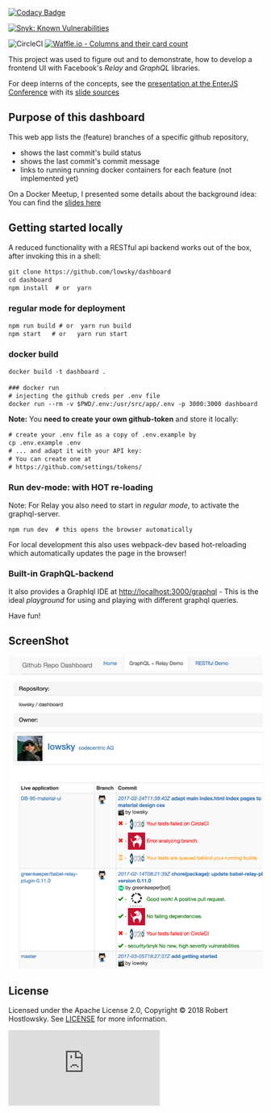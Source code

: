 [![Codacy Badge](https://api.codacy.com/project/badge/Grade/5f6f0a485bfe4afab427fdba4eae3ac2)](https://www.codacy.com/app/skylab/dashboard)

[![Snyk: Known Vulnerabilities](https://snyk.io/test/github/lowsky/dashboard/badge.svg)](https://snyk.io/org/lowsky/project/50ca31b4-9fbf-4a3f-afba-3bb418493afe/)

![CircleCI](https://circleci.com/gh/lowsky/dashboard.svg?style=svg) 
[![Waffle.io - Columns and their card count](https://badge.waffle.io/lowsky/dashboard.svg?columns=all)](https://waffle.io/lowsky/dashboard)

This project was used to figure out and to demonstrate, how to develop a frontend UI with Facebook's _Relay_ and _GraphQL_ libraries.

For deep interns of the concepts, see the [presentation at the EnterJS Conference](https://lowsky.github.io/deck-graphql-relay-talk) with its [slide sources](https://www.github.com/lowsky/deck-graphql-relay-talk)

## Purpose of this dashboard

This web app lists the (feature) branches of a specific github repository,

-   shows the last commit's build status
-   shows the last commit's commit message
-   links to running running docker containers for each feature (not implemented yet)

On a Docker Meetup, I presented some details about the background idea: You can find the [slides here](https://github.com/lowsky/dockerMeetupSlides)

## Getting started locally

A reduced functionality with a RESTful api backend works out of the box,
after invoking this in a shell:

    git clone https://github.com/lowsky/dashboard
    cd dashboard
    npm install  # or  yarn

### regular mode for deployment

    npm run build # or  yarn run build
    npm start   # or   yarn run start
    
### docker build

    docker build -t dashboard .
    
    ### docker run
    # injecting the github creds per .env file
    docker run --rm -v $PWD/.env:/usr/src/app/.env -p 3000:3000 dashboard

**Note:**
You  **need to create your own github-token** and store it locally:

    # create your .env file as a copy of .env.example by
    cp .env.example .env
    # ... and adapt it with your API key:
    # You can create one at
    # https://github.com/settings/tokens/

### Run dev-mode: with HOT re-loading

Note: For Relay you also need to start in _regular mode_, to activate the graphql-server.

    npm run dev  # this opens the browser automatically

For local development this also uses webpack-dev based hot-reloading which automatically updates the page in the browser!

### Built-in GraphQL-backend

It also provides a GraphIql IDE at <http://localhost:3000/graphql> - This is the ideal _playground_ 
for using and playing with different graphql queries.

Have fun!

## ScreenShot

![Preview image](./assets/images/DashboardDemo.png)


## License

Licensed under the Apache License 2.0, Copyright ©️ 2018 Robert Hostlowsky. See [LICENSE](LICENSE) for more information.

![Analytics](https://ga-beacon.appspot.com/UA-72383363-1/lowsky/dashboard/README.md)
